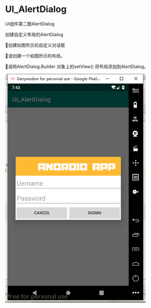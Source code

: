 # UI_AlertDialog
UI组件第二题AlertDialog

创建自定义布局的AlertDialog

创建如图所示的自定义对话框

请创建一个如图所示的布局，

调用AlertDialog.Builder 对象上的setView() 将布局添加到AlertDialog。

![image](https://github.com/zhanglei742/UI_AlertDialog/blob/master/src/readmepicture/2.png)
